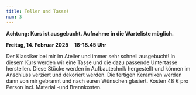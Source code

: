 ```yaml
---
title: Teller und Tasse!
num: 3
---
```


**Achtung: Kurs ist ausgebucht. Aufnahme in die Warteliste möglich.**

**Freitag, 14. Februar 2025     16-18.45 Uhr**

Der Klassiker bei mir im Atelier und immer sehr schnell ausgebucht!
In diesem Kurs werden wir eine Tasse und die dazu passende Untertasse herstellen. Diese Stücke werden in Aufbautechnik hergestellt und können im Anschluss verziert und dekoriert werden. Die fertigen Keramiken werden dann von mir gebrannt und nach euren Wünschen glasiert.
Kosten 48 € pro Person incl. Material -und Brennkosten.